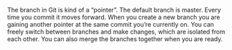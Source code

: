 The branch in Git is kind of a “pointer”. The default branch is master. Every time you commit it moves forward. When you create a new branch you are gaining another pointer at the same commit you’re currently on. You can freely switch between branches and make changes, which are isolated from each other. You can also merge the branches together when you are ready.
